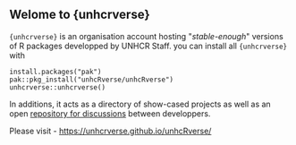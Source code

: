 ## Welome to {unhcrverse} 

<!--

**Here are some ideas to get you started:**

🙋‍♀️ A short introduction - what is your organization all about?
🌈 Contribution guidelines - how can the community get involved?
👩‍💻 Useful resources - where can the community find your docs? Is there anything else the community should know?
🍿 Fun facts - what does your team eat for breakfast?
🧙 Remember, you can do mighty things with the power of [Markdown](https://docs.github.com/github/writing-on-github/getting-started-with-writing-and-formatting-on-github/basic-writing-and-formatting-syntax)
-->

`{unhcrverse}` is an organisation account hosting "_stable-enough_" versions of R packages developped by UNHCR Staff. you can install all 
`{unhcrverse}`  with 

```{r}
install.packages("pak")
pak::pkg_install("unhcRverse/unhcRverse")
unhcrverse::unhcrverse()

```


In additions, it acts as a directory of show-cased projects as well as an open [repository for discussions](https://github.com/unhcRverse/unhcRverse/issues) between developpers.

Please visit - https://unhcrverse.github.io/unhcRverse/
